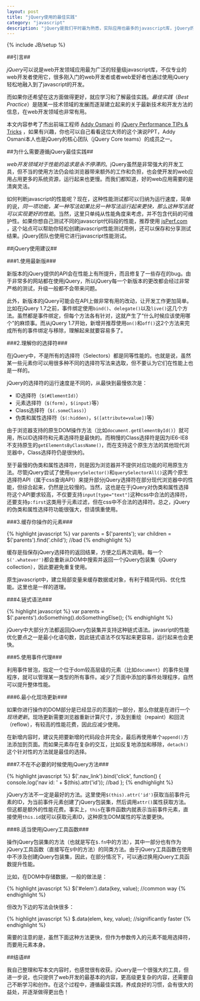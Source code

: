 ```yaml
---
layout: post
title: "jQuery使用的最佳实践"
category: "javascript"
description: "jQuery是我们平时最为熟悉，实际应用也最多的javascript库，jQuery的使用也应遵循最佳实践，本文介绍的就是这些在jQuery使用上的建议。"
---
```

{% include JB/setup %}

##引言##

*jQuery*可以说是web开发领域应用最为广泛的轻量级javascript库，不仅专业的web开发者使用它，很多刚入门的web开发者或者web爱好者也通过使用jQuery轻松地融入到了javascript的开发。

而如果你还希望在这方面做得更好，就应学习和了解最佳实践。*最佳实践*（*Best Practice*）是随某一技术领域的发展而逐渐建立起来的关于最新技术和开发方法的信息，在web开发领域也非常有用。

本文内容参考了杰出前端工程师 [Addy Osmani][] 的 [jQuery Performance TIPs & Tricks][] ，如果有兴趣，你也可以自己看看这位大师的这个演说PPT，Addy Osmani本人也是jQuery的核心团队（jQuery Core teams）的成员之一。

##为什么需要遵循jQuery最佳实践##

*web开发领域对于性能的追求是永不停滞的*。jQuery虽然是非常强大的开发工具，但不当的使用方法仍会给浏览器带来额外的工作和负担，也会使开发的web应用占用更多的系统资源，运行起来也更慢。而我们都知道，好的web应用需要的是清爽灵活。

如何判断javascript的性能呢？现在，这种性能测试都可以归纳为运行速度，简单的说，*同一项功能，某一种写法如果比另一种写法运行起来更快，那么这种写法就可以实现更好的性能*。当然，这里只单纯从性能角度来考虑，并不包含代码的可维护性。如果你想自己测试不同的javascript代码段的性能，推荐使用 [jsPerf.com][] ，这个站点可以帮助你轻松创建javascript性能测试用例，还可以保存和分享测试结果。jQuery团队也使用它进行javascript性能测试。

##jQuery使用建议##

###1.使用最新版###

新版本的jQuery提供的API会在性能上有所提升，而且修复了一些存在的bug。由于非常多的网站都在使用jQuery，所以jQuery每一个新版本的更改都会经过非常严格的测试，升级一般都不会带来问题。

此外，新版本的jQuery可能会在API上做非常有用的改动，让开发工作更加简单。比如在jQuery 1.7之前，事件绑定使用`bind()`、`delegate()`以及`live()`这几个方法。虽然都是事件绑定，但每个方法各有针对，这就产生了“什么时候应该使用哪个”的麻烦事。而从jQuery 1.7开始，新增并推荐使用`on()`和`off()`这2个方法来完成所有的事件绑定与移除，理解起来就要容易多了。

###2.理解你的选择符###

在jQuery中，不是所有的选择符（Selectors）都是同等性能的。也就是说，虽然某一些元素你可以用很多种不同的选择符写法来选取，但不要认为它们在性能上也是一样的。

jQuery的选择符的运行速度是不同的，从最快到最慢依次是：

*   ID选择符（`$(#ElementId)`）
*   元素选择符（`$(form)`，`$(input)`等）
*   Class选择符（`$(.someClass)`）
*   伪类和属性选择符（`$(:hidden)`，`$([attribute=value])`等）

由于浏览器支持的原生DOM操作方法（比如`document.getElementById()`）就可用，所以ID选择符和元素选择符是最快的。而稍慢的Class选择符是因为IE6-IE8不支持原生的`getElementsByClassName()`，而在支持这个原生方法的其他现代浏览器中，Class选择符仍是很快的。

至于最慢的伪类和属性选择符，则是因为浏览器并不提供对应功能的可用原生方法。尽管jQuery尝试了使用`querySelector()`和`querySelectorAll()`这两个原生选择符API（属于css查询API）来提升部分jQuery选择符在部分现代浏览器中的性能，但综合起来，仍然是比较慢的。当然，这也是在于jQuery对伪类和属性选择符这个API要求较高，不仅要支持`input[type="text"]`这种css中合法的选择符，还要支持`p:first`这类用于元素过滤，但在css中不合法的选择符。总之，jQuery的伪类和属性选择符功能很强大，但请慎重使用。

###3.缓存你操作的元素###

{% highlight javascript %}
var parents = $('parents');
var children = $('parents').find('.child'); //bad
{% endhighlight %}

缓存是指保存jQuery选择符的返回结果，方便之后再次调用。每一个`$('.whatever')`都会重新从DOM中搜索并返回一个jQuery包装集（jQuery collection），因此要避免重复使用。

原生javascript中，建立局部变量来缓存数据或对象，有利于精简代码、优化性能。这里也是一样的道理。

###4.链式语法###

{% highlight javascript %}
var parents = $('.parents').doSomething().doSomethingElse();
{% endhighlight %}

jQuery中大部分方法都返回jQuery包装集并支持这种链式语法。javasript的性能优化要点之一是最小化语句数，因此链式语法不仅写起来更容易，运行起来也会更快。

###5.使用事件代理###

利用事件冒泡，指定一个位于dom较高层级的元素（比如`document`）的事件处理程序，就可以管理某一类型的所有事件。减少了页面中添加的事件处理程序，自然可以提升整体性能。

###6.最小化现场更新###

如果你进行操作的DOM部分是已经显示的页面的一部分，那么你就是在进行一个*现场更新*。现场更新需要浏览器重新计算尺寸，涉及到重绘（repaint）和回流（reflow），有较高的性能花费，因此应减少使用。

在新增内容时，建议先把要新增的代码段合并完全，最后再使用单个`append()`方法添加到页面。而如果元素存在复杂的交互，比如反复地添加和移除，`detach()`这个针对性的方法就是最佳的选择。

###7.不在不必要的时候使用jQuery方法###

{% highlight javascript %}
$('.nav_link').bind('click', function() {
    console.log('nav id: ' + $(this).attr('id'));   //bad
};
{% endhighlight %}

jQuery方法不一定是最好的方法。这里使用`$(this).attr('id')`获取当前事件元素的ID，为当前事件元素创建了jQuery包装集，然后调用`attr()`属性获取方法。但这都是额外的性能花费。事实上，`this`在事件函数内就表示当前事件元素，直接使用`this.id`就可以获取元素ID，这种原生DOM属性的写法要更快。

###8.适当使用jQuery工具函数###

操作jQuery包装集的方法（也就是写在`$.fn`中的方法），其中一部分也有作为jQuery工具函数（直接写在`$`中的方法）的同类方法。由于jQuery工具函数在使用中不涉及创建jQuery包装集，因此，在部分情况下，可以通过换用jQuery工具函数提升性能。

比如，在DOM中存储数据，一般的做法是：

{% highlight javascript %}
$('#elem').data(key, value);    //common way
{% endhighlight %}

但改为下边的写法会快很多：

{% highlight javascript %}
$.data(elem, key, value);   //significantly faster
{% endhighlight %}

需要的注意的是，虽然下面这种方法更快，但作为参数传入的元素不能用选择符，而要用元素本身。

##结语##

我自己整理和写本文内容时，也感觉很有收获。jQuery是一个很强大的工具，但进一步说，也只提供了web开发的最基本的内容，更高级更复杂的内容，还需要自己不断学习和创作。在这个过程中，遵循最佳实践，养成良好的习惯，会有很大的益处，并逐渐做得更出色！

[Addy Osmani]: http://addyosmani.com/blog/  "Addy Osmani"
[jQuery Performance TIPs & Tricks]: https://speakerdeck.com/addyosmani/jquery-performance-tips-tricks "jQuery Performance TIPs & Tricks"
[jsPerf.com]: http://jsperf.com/ "jsperf.com"